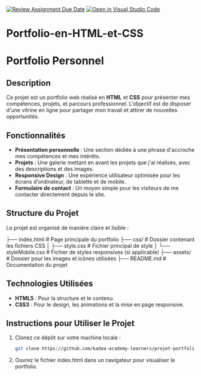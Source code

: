 [![Review Assignment Due Date](https://classroom.github.com/assets/deadline-readme-button-22041afd0340ce965d47ae6ef1cefeee28c7c493a6346c4f15d667ab976d596c.svg)](https://classroom.github.com/a/VuH2okX6)
[![Open in Visual Studio Code](https://classroom.github.com/assets/open-in-vscode-2e0aaae1b6195c2367325f4f02e2d04e9abb55f0b24a779b69b11b9e10269abc.svg)](https://classroom.github.com/online_ide?assignment_repo_id=15310908&assignment_repo_type=AssignmentRepo)
# Portfolio-en-HTML-et-CSS

# Portfolio Personnel

## Description
Ce projet est un portfolio web réalisé en **HTML** et **CSS** pour présenter mes compétences, projets, et parcours professionnel. L'objectif est de disposer d'une vitrine en ligne pour partager mon travail et attirer de nouvelles opportunités.

## Fonctionnalités
- **Présentation personnelle** : Une section dédiée à une phrase d'accroche mes compétences et mes intérêts.
- **Projets** : Une galerie mettant en avant les projets que j'ai réalisés, avec des descriptions et des images.
- **Responsive Design** : Une expérience utilisateur optimisée pour les écrans d'ordinateur, de tablette et de mobile.
- **Formulaire de contact** : Un moyen simple pour les visiteurs de me contacter directement depuis le site.

## Structure du Projet
Le projet est organisé de manière claire et lisible :

├── index.html # Page principale du portfolio ├── css/ # Dossier contenant les fichiers CSS │ ├── style.css # Fichier principal de style │ └── styleMobile.css # Fichier de styles responsives (si applicable) ├── assets/ # Dossier pour les images et icônes utilisées ├── README.md # Documentation du projet


## Technologies Utilisées
- **HTML5** : Pour la structure et le contenu.
- **CSS3** : Pour le design, les animations et la mise en page responsive.

## Instructions pour Utiliser le Projet
1. Clonez ce dépôt sur votre machine locale :
   ```bash
   git clone https://github.com/kadea-academy-learners/projet-portfolio-en-html-et-css-mobile-first-Vaneldialu.git
2. Ouvrez le fichier index.html dans un navigateur pour visualiser le portfolio.
